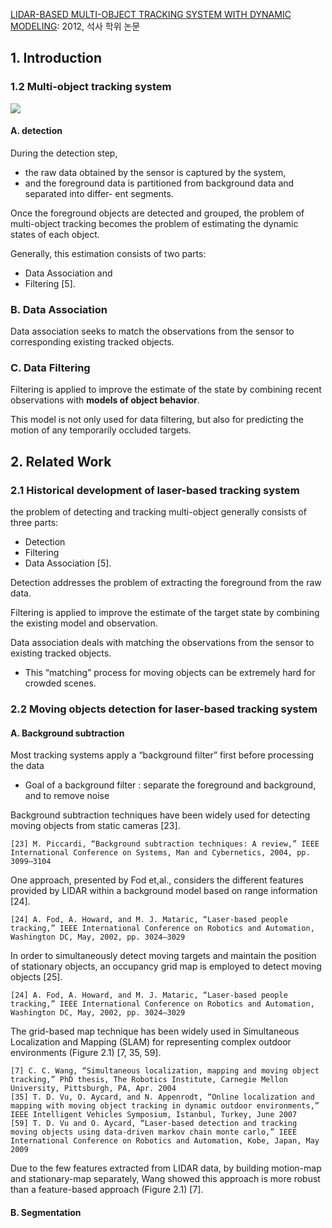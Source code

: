 [LIDAR-BASED MULTI-OBJECT TRACKING SYSTEM WITH DYNAMIC MODELING](https://neu-gou.github.io/thesis_Mengran.pdf): 2012, 석사 학위 논문 





## 1. Introduction

### 1.2 Multi-object tracking system

![](https://i.imgur.com/mBkE6k4.png)

#### A. detection

During the detection step, 
- the raw data obtained by the sensor is captured by the system, 
- and the foreground data is partitioned from background data and separated into differ-
ent segments. 

Once the foreground objects are detected and grouped, the problem of multi-object
tracking becomes the problem of estimating the dynamic states of each object. 

Generally, this estimation consists of two parts: 
- Data Association and 
- Filtering [5].

### B. Data Association

Data association seeks to match the observations from the sensor to corresponding existing tracked objects. 

### C. Data Filtering 

Filtering is applied to improve the estimate of the state by combining recent observations with **models of object behavior**.

This model is not only used for data filtering, but also for predicting the motion of any temporarily occluded targets.

## 2. Related Work


### 2.1 Historical development of laser-based tracking system

the problem of detecting and tracking multi-object generally consists of three parts:
- Detection
- Filtering
- Data Association [5]. 

Detection addresses the problem of extracting the foreground from the raw data. 

Filtering is applied to improve the estimate of the target state by combining the existing model and observation. 

Data association deals with matching the observations from the sensor to existing tracked objects. 
- This “matching” process for moving objects can be extremely hard for crowded scenes.


### 2.2 Moving objects detection for laser-based tracking system

#### A. Background subtraction

Most tracking systems apply a “background filter” first before processing the data
- Goal of a background filter : separate the foreground and background, and to remove noise

Background subtraction techniques have been widely used for detecting moving objects from static cameras [23]. 

```
[23] M. Piccardi, “Background subtraction techniques: A review,” IEEE International Conference on Systems, Man and Cybernetics, 2004, pp. 3099–3104
```

One approach, presented by Fod et,al., considers the different features provided by LIDAR within a background model based on range information [24]. 

```
[24] A. Fod, A. Howard, and M. J. Mataric, “Laser-based people tracking,” IEEE International Conference on Robotics and Automation, Washington DC, May, 2002, pp. 3024–3029
```

In order to simultaneously detect moving targets and maintain the position of stationary objects, an occupancy grid map is employed to detect moving objects [25]. 

```
[24] A. Fod, A. Howard, and M. J. Mataric, “Laser-based people tracking,” IEEE International Conference on Robotics and Automation, Washington DC, May, 2002, pp. 3024–3029
```

The grid-based map technique has been widely used in Simultaneous Localization and Mapping (SLAM) for representing complex outdoor environments (Figure 2.1) [7, 35, 59]. 


```
[7] C. C. Wang, “Simultaneous localization, mapping and moving object tracking,” PhD thesis, The Robotics Institute, Carnegie Mellon University, Pittsburgh, PA, Apr. 2004
[35] T. D. Vu, O. Aycard, and N. Appenrodt, “Online localization and mapping with moving object tracking in dynamic outdoor environments,” IEEE Intelligent Vehicles Symposium, Istanbul, Turkey, June 2007
[59] T. D. Vu and O. Aycard, “Laser-based detection and tracking moving objects using data-driven markov chain monte carlo,” IEEE International Conference on Robotics and Automation, Kobe, Japan, May 2009

```


Due to the few features extracted from LIDAR data, by building motion-map and stationary-map separately, Wang showed this approach is more robust than a feature-based approach (Figure 2.1) [7].


#### B. Segmentation






















